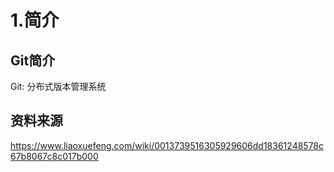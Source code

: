 # 1.简介

## Git简介
Git: 分布式版本管理系统

## 资料来源
https://www.liaoxuefeng.com/wiki/0013739516305929606dd18361248578c67b8067c8c017b000